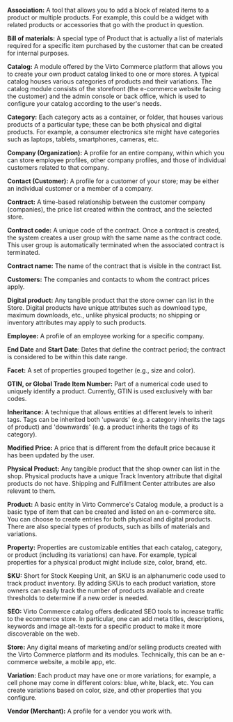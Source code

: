 
**Association:** A tool that allows you to add a block of related items to a product or multiple products. For example, this could be a widget with related products or accessories that go with the product in question.

**Bill of materials:** A special type of Product that is actually a list of materials required for a specific item purchased by the customer that can be created for internal purposes.
 
**Catalog:** A module offered by the Virto Commerce platform that allows you to create your own product catalog linked to one or more stores. A typical catalog houses various categories of products and their variations. The catalog module consists of the storefront (the e-commerce website facing the customer) and the admin console or back office, which is used to configure your catalog according to the user's needs.

**Category:** Each category acts as a container, or folder, that houses various products of a particular type; these can be both physical and digital products. For example, a consumer electronics site might have categories such as laptops, tablets, smartphones, cameras, etc.

**Company (Organization):** A profile for an entire company, within which you can store employee profiles, other company profiles, and those of individual customers related to that company.

**Contact (Customer):** A profile for a customer of your store; may be either an individual customer or a member of a company.

**Contract:** A time-based relationship between the customer company (companies), the price list created within the contract, and the selected store.

**Contract code:** A unique code of the contract. Once a contract is created, the system creates a user group with the same name as the contract code. This user group is automatically terminated when the associated contract is terminated.

**Contract name:** The name of the contract that is visible in the contract list.

**Customers:** The companies and contacts to whom the contract prices apply.

**Digital product:** Any tangible product that the store owner can list in the Store. Digital products have unique attributes such as download type, maximum downloads, etc., unlike physical products; no shipping or inventory attributes may apply to such products.

**Employee:** A profile of an employee working for a specific company.

**End Date** and **Start Date**: Dates that define the contract period; the contract is considered to be within this date range.

**Facet:** A set of properties grouped together (e.g., size and color).

**GTIN, or Global Trade Item Number:** Part of a numerical code used to uniquely identify a product. Currently, GTIN is used exclusively with bar codes.

**Inheritance:** A technique that allows entities at different levels to inherit tags. Tags can be inherited both 'upwards' (e.g. a category inherits the tags of product) and 'downwards' (e.g. a product inherits the tags of its category).

**Modified Price:** A price that is different from the default price because it has been updated by the user.

**Physical Product:** Any tangible product that the shop owner can list in the shop. Physical products have a unique Track Inventory attribute that digital products do not have. Shipping and Fulfillment Center attributes are also relevant to them.

**Product:** A basic entity in Virto Commerce's Catalog module, a product is a basic type of item that can be created and listed on an e-commerce site. You can choose to create entries for both physical and digital products. There are also special types of products, such as bills of materials and variations.

**Property:** Properties are customizable entities that each catalog, category, or product (including its variations) can have. For example, typical properties for a physical product might include size, color, brand, etc.

**SKU:** Short for Stock Keeping Unit, an SKU is an alphanumeric code used to track product inventory. By adding SKUs to each product variation, store owners can easily track the number of products available and create thresholds to determine if a new order is needed.

**SEO:** Virto Commerce catalog offers dedicated SEO tools to increase traffic to the ecommerce store. In particular, one can add meta titles, descriptions, keywords and image alt-texts for a specific product to make it more discoverable on the web.

**Store:** Any digital means of marketing and/or selling products created with the Virto Commerce platform and its modules. Technically, this can be an e-commerce website, a mobile app, etc.

**Variation:** Each product may have one or more variations; for example, a cell phone may come in different colors: blue, white, black, etc. You can create variations based on color, size, and other properties that you configure.

**Vendor (Merchant):** A profile for a vendor you work with.
